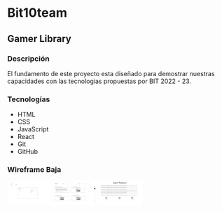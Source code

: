 # Bit10team
## Gamer Library
### Descripción
El fundamento de este proyecto esta diseñado para demostrar nuestras capacidades con las tecnologias propuestas por BIT 2022 - 23.
### Tecnologías
- HTML
- CSS
- JavaScript
- React
- Git
- GitHub
### Wireframe Baja
![WireFrame Baja Login](public/img/ProyectoFinal-login.png)
![WireFrame Baja Home](public/img/ProyectoFinal-Home.png)
![WireFrame Baja SN](public/img/ProyectoFinal-SN.png)
